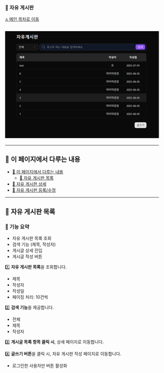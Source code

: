 ### 💬 자유 게시판

[🔝 메인 목차로 이동](../../README.md)


## ![../../Settings/image/자유게시판목록.PNG](../../Settings/image/자유게시판목록.PNG)

---

## 🧭 이 페이지에서 다루는 내용

- [🧭 이 페이지에서 다루는 내용](#-이-페이지에서-다루는-내용)
    - [💬 자유 게시판 목록](#-자유-게시판-목록)
- [💬 자유 게시판 상세](./detail.md)
- [💬 자유 게시판 등록/수정](./write.md)

---

## 💬 자유 게시판 목록

### 📍 기능 요약

- 자유 게시판 목록 조회
- 검색 기능 (제목, 작성자)
- 게시글 상세 진입
- 게시글 작성 버튼

1️⃣ **자유 게시판 목록**을 조회합니다.
- 제목
- 작성자
- 작성일
- 페이징 처리: 10건씩

2️⃣ **검색 기능**을 제공합니다.
- 전체
- 제목
- 작성자

3️⃣ **게시글 목록 항목 클릭 시**, 상세 페이지로 이동합니다.

4️⃣ **글쓰기 버튼**을 클릭 시, 자유 게시판 작성 페이지로 이동합니다.
- 로그인한 사용자만 버튼 활성화
